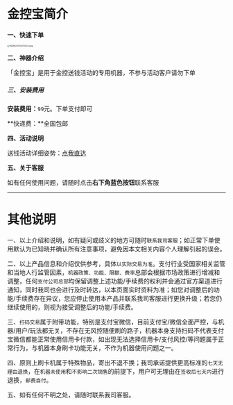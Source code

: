 # 金控宝简介

**一、快速下单**

[<img src="https://cos.zjkmkj.com/media/2024/08/20/0b1328f69bb7b5705405cc2123e5f91c-2.webp" alt="1569425353473233.png" style="zoom:33%;" />](start/tool.md)

**二、神器介绍**

「金控宝」是用于金控送钱活动的专用机器，不参与活动客户请勿下单

##### 三、安装费用

**安装费用：**`99`元。下单支付即可

**快递费：**全国包邮

**四、活动说明**

送钱活动详细姿势：[点我直达](activity/jksq.md)

**五、关于客服**

如有任何使用问题，请随时点击**右下角蓝色按钮**联系客服

---

# 其他说明

一、以上介绍和说明，如有疑问或歧义的地方可随时`联系我司客服`；如正常下单使用默认为已知晓并确认所有注意事项，避免因本文相关内容个人理解引起的误会。

二、以上产品信息和介绍仅供参考，具体`以实际交易为准`。支付行业受国家相关监管和当地人行监管因素，`机器政策、功能、限额、费率`总部会根据市场政策进行增减和调整，任何`支付公司总部`均保留调整上述功能/手续费的权利并会通过官方渠道进行通知，同时我司也会进行及时转达，以本页面实时资料为准；如您对调整后的功能/手续费存在异议，您应停止使用本产品并联系我司客服进行更换升级；若您仍继续使用的，则视为接受调整后的功能/手续费。

三、`扫码交易`属于附带功能，特别是支付宝微信，目前支付宝/微信全面严控，与机器/用户/玩法都无关，不存在无风控随便刷的路子，机器本身支持扫码不代表支付宝微信都能正常使用信用卡付款，如出现无法选择信用卡/支付风控/等问题属于正常行为，与机器本身刷卡功能无关，不作为机器使用问题之一。

四、原则上刷卡机属于特殊物品，寄出不退不换；我司承诺提供更高标准的`七天无理由退换`，在`机器未使用`和`不影响二次销售`的前提下，用户可无理由在`签收后七天内`进行退换，`邮费自付`。

五、如有任何不明之处，请随时联系我司客服。